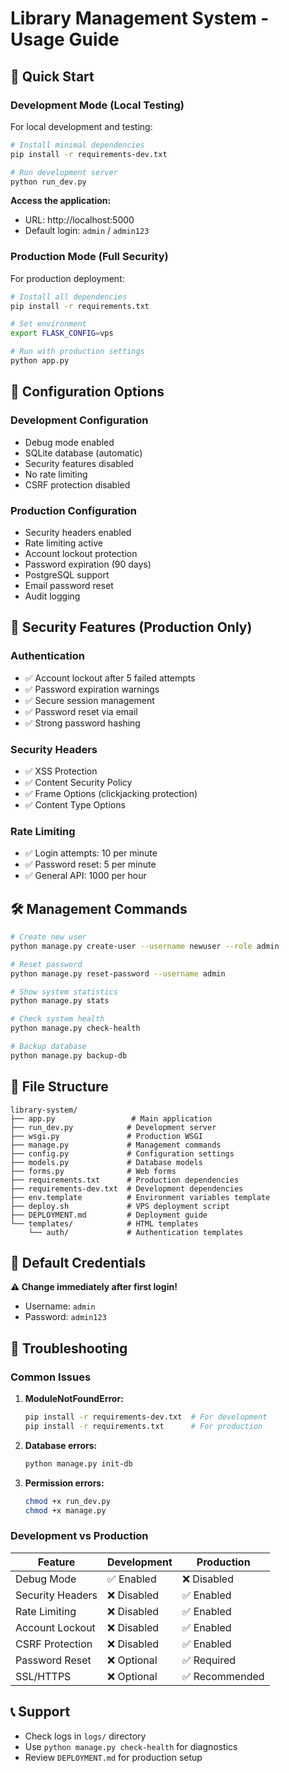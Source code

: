 # Library Management System - Usage Guide

## 🚀 Quick Start

### Development Mode (Local Testing)

For local development and testing:

```bash
# Install minimal dependencies
pip install -r requirements-dev.txt

# Run development server
python run_dev.py
```

**Access the application:**
- URL: http://localhost:5000
- Default login: `admin` / `admin123`

### Production Mode (Full Security)

For production deployment:

```bash
# Install all dependencies
pip install -r requirements.txt

# Set environment
export FLASK_CONFIG=vps

# Run with production settings
python app.py
```

## 🔧 Configuration Options

### Development Configuration
- Debug mode enabled
- SQLite database (automatic)
- Security features disabled
- No rate limiting
- CSRF protection disabled

### Production Configuration
- Security headers enabled
- Rate limiting active
- Account lockout protection
- Password expiration (90 days)
- PostgreSQL support
- Email password reset
- Audit logging

## 🔐 Security Features (Production Only)

### Authentication
- ✅ Account lockout after 5 failed attempts
- ✅ Password expiration warnings
- ✅ Secure session management
- ✅ Password reset via email
- ✅ Strong password hashing

### Security Headers
- ✅ XSS Protection
- ✅ Content Security Policy
- ✅ Frame Options (clickjacking protection)
- ✅ Content Type Options

### Rate Limiting
- ✅ Login attempts: 10 per minute
- ✅ Password reset: 5 per minute
- ✅ General API: 1000 per hour

## 🛠️ Management Commands

```bash
# Create new user
python manage.py create-user --username newuser --role admin

# Reset password
python manage.py reset-password --username admin

# Show system statistics
python manage.py stats

# Check system health
python manage.py check-health

# Backup database
python manage.py backup-db
```

## 📁 File Structure

```
library-system/
├── app.py                 # Main application
├── run_dev.py            # Development server
├── wsgi.py               # Production WSGI
├── manage.py             # Management commands
├── config.py             # Configuration settings
├── models.py             # Database models
├── forms.py              # Web forms
├── requirements.txt      # Production dependencies
├── requirements-dev.txt  # Development dependencies
├── env.template          # Environment variables template
├── deploy.sh             # VPS deployment script
├── DEPLOYMENT.md         # Deployment guide
└── templates/            # HTML templates
    └── auth/             # Authentication templates
```

## 🔑 Default Credentials

**⚠️ Change immediately after first login!**
- Username: `admin`
- Password: `admin123`

## 🐛 Troubleshooting

### Common Issues

1. **ModuleNotFoundError:**
   ```bash
   pip install -r requirements-dev.txt  # For development
   pip install -r requirements.txt      # For production
   ```

2. **Database errors:**
   ```bash
   python manage.py init-db
   ```

3. **Permission errors:**
   ```bash
   chmod +x run_dev.py
   chmod +x manage.py
   ```

### Development vs Production

| Feature | Development | Production |
|---------|------------|------------|
| Debug Mode | ✅ Enabled | ❌ Disabled |
| Security Headers | ❌ Disabled | ✅ Enabled |
| Rate Limiting | ❌ Disabled | ✅ Enabled |
| Account Lockout | ❌ Disabled | ✅ Enabled |
| CSRF Protection | ❌ Disabled | ✅ Enabled |
| Password Reset | ❌ Optional | ✅ Required |
| SSL/HTTPS | ❌ Optional | ✅ Recommended |

## 📞 Support

- Check logs in `logs/` directory
- Use `python manage.py check-health` for diagnostics
- Review `DEPLOYMENT.md` for production setup 